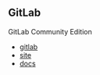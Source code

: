 ## GitLab

GitLab Community Edition

- [gitlab](https://gitlab.com/gitlab-org/gitlab-ce)
- [site](https://gitlab.com)
- [docs](https://docs.gitlab.com/ce/)